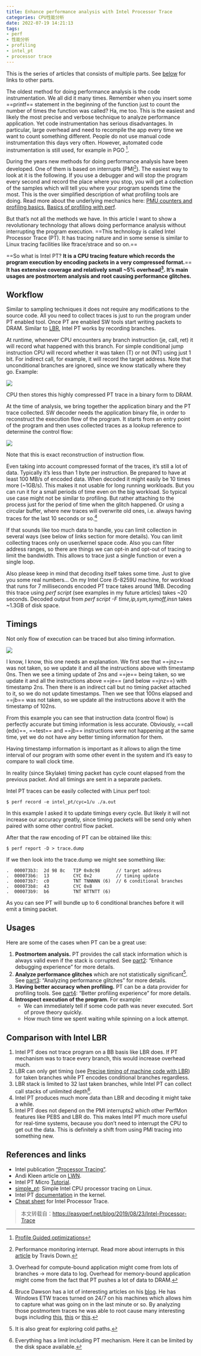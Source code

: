 ```yaml
---
title: Enhance performance analysis with Intel Processor Trace
categories: CPU性能分析
date: 2022-07-19 14:21:13
tags:
- perf
- 性能分析
- profiling
- intel_pt
- processor trace
---
```


This is the series of articles that consists of multiple parts. See [below](#usages) for links to other parts.

The oldest method for doing performance analysis is the code instrumentation. We all did it many times. Remember when you insert some ==printf== statement in the beginning of the function just to count the number of times the function was called? Ha, me too. This is the easiest and likely the most precise and verbose technique to analyze performance application. Yet code instrumentation has serious disadvantages. In particular, large overhead and need to recompile the app every time we want to count something different. People do not use manual code instrumentation this days very often. However, automated code instrumentation is still used, for example in PGO [^1].

During the years new methods for doing performance analysis have been developed. One of them is based on interrupts (PMI[^2]). The easiest way to look at it is the following. If you use a debugger and will stop the program every second and record the place where you stop, you will get a collection of the samples which will tell you where your program spends time the most. This is the over simplified description of what profiling tools are doing. Read more about the underlying mechanics here: [PMU counters and profiling basics](https://easyperf.net/blog/2018/06/01/PMU-counters-and-profiling-basics), [Basics of profiling with perf](https://easyperf.net/blog/2018/08/26/Basics-of-profiling-with-perf).

But that’s not all the methods we have. In this article I want to show a revolutionary technology that allows doing performance analysis without interrupting the program execution. ==This technology is called Intel Processor Trace (PT). It has tracing nature and in some sense is similar to Linux tracing facilities like ftrace/strace and so on.==

==So what is Intel PT? **It is a CPU tracing feature which records the program execution by encoding packets in a very compressed format.**== **It has extensive coverage and relatively small ~5% overhead[^3]. It’s main usages are postmortem analysis and root causing performance glitches.**

## Workflow

Similar to sampling techniques it does not require any modifications to the source code. All you need to collect traces is just to run the program under PT enabled tool. Once PT are enabled SW tools start writing packets to DRAM. Similar to [LBR](https://easyperf.net/blog/2018/06/08/Advanced-profiling-topics-PEBS-and-LBR#last-branch-record-lbr), Intel PT works by recording branches.

At runtime, whenever CPU encounters any branch instruction (je, call, ret) it will record what happened with this branch. For simple conditional jump instruction CPU will record whether it was taken (T) or not (NT) using just 1 bit. For indirect call, for example, it will record the target address. Note that unconditional branches are ignored, since we know statically where they go. Example:

![](./Enhance-performance-analysis-with-Intel-Processor-Trace/2022-07-19-15-00-43.png)

CPU then stores this highly compressed PT trace in a binary form to DRAM.

At the time of analysis, we bring together the application binary and the PT trace collected. SW decoder needs the application binary file, in order to reconstruct the execution flow of the program. It starts from an entry point of the program and then uses collected traces as a lookup reference to determine the control flow:

![](./Enhance-performance-analysis-with-Intel-Processor-Trace/2022-07-19-15-01-18.png)

Note that this is exact reconstruction of instruction flow.

Even taking into account compressed format of the traces, it’s still a lot of data. Typically it’s less than 1 byte per instruction. Be prepared to have at least 100 MB/s of encoded data. When decoded it might easily be 10 times more (~1GB/s). This makes it not usable for long running workloads. But you can run it for a small periods of time even on the big workload. So typical use case might not be similar to profiling. But rather attaching to the process just for the period of time when the glitch happened. Or using a circular buffer, where new traces will overwrite old ones, i.e. always having traces for the last 10 seconds or so.[^4]

If that sounds like too much data to handle, you can limit collection in several ways (see below of links section for more details). You can limit collecting traces only on user/kernel space code. Also you can filter address ranges, so there are things we can opt-in and opt-out of tracing to limit the bandwidth. This allows to trace just a single function or even a single loop.

Also please keep in mind that decoding itself takes some time. Just to give you some real numbers… On my Intel Core i5-8259U machine, for workload that runs for 7 milliseconds encoded PT trace takes around 1MB. Decoding this trace using _perf script_ (see examples in my future articles) takes ~20 seconds. Decoded output from _perf script -F time,ip,sym,symoff,insn_ takes ~1.3GB of disk space.

## Timings

Not only flow of execution can be traced but also timing information.

![](./Enhance-performance-analysis-with-Intel-Processor-Trace/2022-07-19-15-08-28.png)

I know, I know, this one needs an explanation. We first see that ==jnz== was not taken, so we update it and all the instructions above with timestamp 0ns. Then we see a timing update of 2ns and ==je== being taken, so we update it and all the instructions above ==je== (and below ==jnz==) with timestamp 2ns. Then there is an indirect call but no timing packet attached to it, so we do not update timestamps. Then we see that 100ns elapsed and ==jb== was not taken, so we update all the instructions above it with the timestamp of 102ns.

From this example you can see that instruction data (control flow) is perfectly accurate but timing information is less accurate. Obviously, ==call (edx)==, ==test== and ==jb== instructions were not happening at the same time, yet we do not have any better timing information for them.

Having timestamp information is important as it allows to align the time interval of our program with some other event in the system and it’s easy to compare to wall clock time.

In reality (since Skylake) timing packet has cycle count elapsed from the previous packet. And all timings are sent in a separate packets.

Intel PT traces can be easily collected with Linux perf tool:

```shell {.line-numbers}
$ perf record -e intel_pt/cyc=1/u ./a.out
```

In this example I asked it to update timings every cycle. But likely it will not increase our accuracy greatly, since timing packets will be send only when paired with some other control flow packet.

After that the raw encoding of PT can be obtained like this:

```shell {.line-numbers}
$ perf report -D > trace.dump
```

If we then look into the trace.dump we might see something like:

```shell {.line-numbers}
.  000073b3:  2d 98 8c   TIP 0x8c98      // target address
.  000073b6:  13         CYC 0x2         // timing update
.  000073b7:  c0         TNT TNNNNN (6)  // 6 conditional branches
.  000073b8:  43         CYC 0x8
.  000073b9:  b6         TNT NTTNTT (6)
```

As you can see PT will bundle up to 6 conditional branches before it will emit a timing packet.

## Usages

Here are some of the cases when PT can be a great use:

1. **Postmortem analysis.** PT provides the call stack information which is always valid even if the stack is corrupted. See [part2](https://easyperf.net/blog/2019/08/30/Intel-PT-part2): “Enhance debugging experience” for more details.
2. **Analyze performance glitches** which are not statistically significant[^5]. See [part3](https://easyperf.net/blog/2019/09/06/Intel-PT-part3): “Analyzing performance glitches” for more details.
3. **Having better accuracy when profiling.** PT can be a data provider for profiling tools. See [part4](https://easyperf.net/blog/2019/09/13/Intel-PT-part4): “Better profiling experience” for more details.
4. **Introspect execution of the program.** For example:
   - We can immediately tell if some code path was never executed. Sort of prove theory quickly.
   - How much time we spent waiting while spinning on a lock attempt.

## Comparison with Intel LBR

1. Intel PT does not trace program on a BB basis like LBR does. If PT mechanism was to trace every branch, this would increase overhead much.
2. LBR can only get timing (see [Precise timing of machine code with LBR](https://easyperf.net/blog/2019/04/03/Precise-timing-of-machine-code-with-Linux-perf)) for taken branches while PT encodes conditional branches regardless.
3. LBR stack is limited to 32 last taken branches, while Intel PT can collect call stacks of unlimited depth[^6].
4. Intel PT produces much more data than LBR and decoding it might take a while.
5. Intel PT does not depend on the PMI interrupts2 which other PerfMon features like PEBS and LBR do. This makes Intel PT much more useful for real-time systems, because you don’t need to interrupt the CPU to get out the data. This is definitely a shift from using PMI tracing into something new.

## References and links

- Intel publication [“Processor Tracing”](https://software.intel.com/en-us/blogs/2013/09/18/processor-tracing).
- Andi Kleen article on [LWN](https://lwn.net/Articles/648154/).
- Intel PT Micro [Tutorial](https://sites.google.com/site/intelptmicrotutorial/).
- [simple_pt](https://github.com/andikleen/simple-pt/): Simple Intel CPU processor tracing on Linux.
- Intel PT [documentation](https://github.com/torvalds/linux/blob/master/tools/perf/Documentation/intel-pt.txt) in the kernel.
- [Cheat sheet](http://halobates.de/blog/p/410) for Intel Processor Trace.

> 本文转载自：https://easyperf.net/blog/2019/08/23/Intel-Processor-Trace

[^1]: [Profile Guided optimizations](https://easyperf.net/blog/2019/03/27/Machine-code-layout-optimizatoins#profile-guided-optimizations-pgo)
[^2]: Performance monitoring interrupt. Read more about interrupts in this [article](https://travisdowns.github.io/blog/2019/08/20/interrupts.html) by Travis Down.
[^3]: Overhead for compute-bound application might come from lots of branches -> more data to log. Overhead for memory-bound application might come from the fact that PT pushes a lot of data to DRAM.
[^4]: Bruce Dawson has a lot of interesting articles on his [blog](https://randomascii.wordpress.com/). He has Windows ETW traces turned on 24/7 on his machines which allows him to capture what was going on in the last minute or so. By analyzing those postmortem traces he was able to root cause many interesting bugs including [this](https://randomascii.wordpress.com/2012/09/04/windows-slowdown-investigated-and-identified/), [this](https://randomascii.wordpress.com/2016/03/08/power-wastage-on-an-idle-laptop/) or [this](https://randomascii.wordpress.com/2018/08/16/24-core-cpu-and-i-cant-type-an-email-part-one/).
[^5]: It is also great for exploring cold paths. 
[^6]: Everything has a limit including PT mechanism. Here it can be limited by the disk space available.